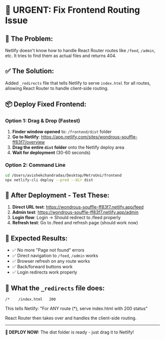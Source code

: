 # 🚀 URGENT: Fix Frontend Routing Issue

## 🎯 **The Problem:**

Netlify doesn't know how to handle React Router routes like `/feed`, `/admin`, etc.
It tries to find them as actual files and returns 404.

## ✅ **The Solution:**

Added `_redirects` file that tells Netlify to serve `index.html` for all routes,
allowing React Router to handle client-side routing.

## 📦 **Deploy Fixed Frontend:**

### **Option 1: Drag & Drop (Fastest)**

1. **Finder window opened** to: `/frontend/dist` folder
2. **Go to Netlify**: https://app.netlify.com/sites/wondrous-souffle-ff83f7/overview
3. **Drag the entire `dist` folder** onto the Netlify deploy area
4. **Wait for deployment** (30-60 seconds)

### **Option 2: Command Line**

```bash
cd /Users/avishekchandradas/Desktop/MetroUni/frontend
npx netlify-cli deploy --prod --dir dist
```

## 🧪 **After Deployment - Test These:**

1. **Direct URL test**: https://wondrous-souffle-ff83f7.netlify.app/feed
2. **Admin test**: https://wondrous-souffle-ff83f7.netlify.app/admin
3. **Login flow**: Login → Should redirect to /feed properly
4. **Refresh test**: Go to /feed and refresh page (should work now)

## 🎉 **Expected Results:**

- ✅ No more "Page not found" errors
- ✅ Direct navigation to `/feed`, `/admin` works
- ✅ Browser refresh on any route works
- ✅ Back/forward buttons work
- ✅ Login redirects work properly

## 📁 **What the `_redirects` file does:**

```
/*    /index.html   200
```

This tells Netlify: "For ANY route (\*), serve index.html with 200 status"

React Router then takes over and handles the client-side routing.

---

**🚨 DEPLOY NOW:** The dist folder is ready - just drag it to Netlify!
